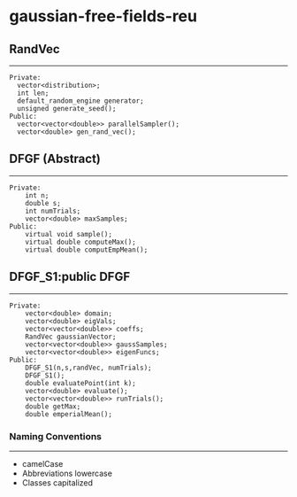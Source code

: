 # gaussian-free-fields-reu

## RandVec

---
    Private:
      vector<distribution>;
      int len;
      default_random_engine generator;
      unsigned generate_seed();
    Public:
      vector<vector<double>> parallelSampler();
      vector<double> gen_rand_vec();

## DFGF (Abstract)

---
    Private:
        int n;
        double s;
        int numTrials;
        vector<double> maxSamples;
    Public:
        virtual void sample();
        virtual double computeMax();
        virtual double computEmpMean();

## DFGF_S1:public DFGF

---
    Private:
        vector<double> domain;
        vector<double> eigVals;
        vector<vector<double>> coeffs;
        RandVec gaussianVector;
        vector<vector<double>> gaussSamples;
        vector<vector<double>> eigenFuncs;
    Public:
        DFGF_S1(n,s,randVec, numTrials);
        DFGF_S1();
        double evaluatePoint(int k);
        vector<double> evaluate();
        vector<vector<double>> runTrials();
        double getMax;
        double emperialMean();

### Naming Conventions

---

- camelCase
- Abbreviations lowercase
- Classes capitalized
